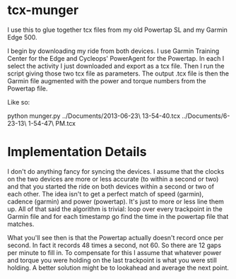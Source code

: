 tcx-munger
==========

I use this to glue together tcx files from my old Powertap SL and my
Garmin Edge 500.

I begin by downloading my ride from both devices. I use Garmin Training
Center for the Edge and Cycleops' PowerAgent for the Powertap. In each I
select the activity I just downloaded and export as a tcx file. Then I
run the script giving those two tcx file as parameters. The output .tcx
file is then the Garmin file augmented with the power and torque numbers
from the Powertap file.

Like so:

  python munger.py ../Documents/2013-06-23\ 13-54-40.tcx ../Documents/6-23-13\ 1-54-47\ PM.tcx

Implementation Details
======================

I don't do anything fancy for syncing the devices. I assume that the
clocks on the two devices are more or less accurate (to within a second
or two) and that you started the ride on both devices within a second or
two of each other. The idea isn't to get a perfect match of speed
(garmin), cadence (garmin) and power (powertap). It's just to more or
less line them up. All of that said the algorithm is trivial: loop over
every trackpoint in the Garmin file and for each timestamp go find the
time in the powertap file that matches.

What you'll see then is that the Powertap actually doesn't record once
per second. In fact it records 48 times a second, not 60. So there are
12 gaps per minute to fill in. To compensate for this I assume that
whatever power and torque you were holding on the last trackpoint is
what you were still holding. A better solution might be to lookahead and
average the next point.


